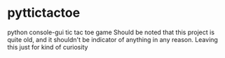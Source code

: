 # pyttictactoe
python console-gui tic tac toe game
Should be noted that this project is quite old, and it shouldn't be indicator of anything in any reason.
Leaving this just for kind of curiosity
